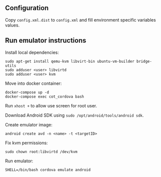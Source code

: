 ## Configuration

Copy `config.xml.dist` to `config.xml` and fill environment specific variables values.

## Run emulator instructions

Install local dependencies:
```
sudo apt-get install qemu-kvm libvirt-bin ubuntu-vm-builder bridge-utils
sudo adduser <user> libvirtd
sudo adduser <user> kvm
```

Move into docker container:
```
docker-compose up -d
docker-compose exec cot_cordova bash
```

Run `xhost +` to allow use screen for root user.

Download Android SDK using `sudo /opt/android/tools/android sdk`.

Create emulator image:
```
android create avd -n <name> -t <targetID>
```

Fix kvm permissions:
```
sudo chown root:libvirtd /dev/kvm
```

Run emulator:
```
SHELL=/bin/bash cordova emulate android
```
